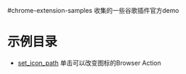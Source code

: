 #chrome-extension-samples
收集的一些谷歌插件官方demo

# 示例目录

- [set_icon_path](https://github.com/ecator/chrome-extension-samples/tree/master/set_icon_path) 单击可以改变图标的Browser Action